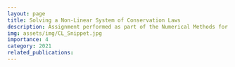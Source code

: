 ```yaml
---
layout: page
title: Solving a Non-Linear System of Conservation Laws
description: Assignment performed as part of the Numerical Methods for Conservation Laws course of EPFL.
img: assets/img/CL_Snippet.jpg
importance: 4
category: 2021
related_publications:
---
```


<object data="{{ site.url }}{{ site.baseurl }}/assets/pdf/CL_EPFL.pdf" width="1000" height="1000" type="application/pdf"></object>
